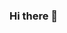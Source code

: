 ### Hi there 👋

<!--
**IsmarIsmazov/IsmarIsmazov** is a ✨ _special_ ✨ repository because its `README.md` (this file) appears on your GitHub profile.

Here are some ideas to get you started:

- 🔭 I’m currently working on Geeks
- 🌱 I’m currently learning 
- 👯 I’m looking to collaborate on ...
- 🤔 I’m looking for help with ...
- 💬 Ask me about ...
- 📫 How to reach me: hahazov.ismar7@gmail.com
- 😄 Pronouns: 
- ⚡ Fun fact: ...
-->
